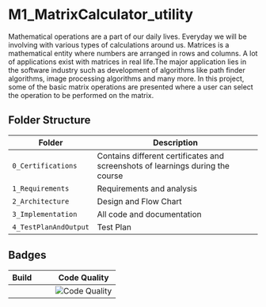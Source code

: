 # M1_MatrixCalculator_utility
Mathematical operations are a part of our daily lives. Everyday we will be involving with various types of calculations around us. Matrices is a mathematical entity where numbers are arranged in rows and columns. A lot of applications exist with matrices in real life.The major application lies in the software industry such as development of algorithms like path finder algorithms, image processing algorithms and many more. In this project, some of the basic matrix operations are presented where a user can select the operation to be performed on the matrix.
## Folder Structure
| Folder | Description |
|--------|-------------|
| `0_Certifications` | Contains different certificates and screenshots of learnings during the course |
| `1_Requirements` | Requirements and analysis |
| `2_Architecture` | Design and Flow Chart |
| `3_Implementation` | All code and documentation |
| `4_TestPlanAndOutput` | Test Plan |
## Badges
| Build |   |    | Code Quality  |
|-----|-----|----|-----|
|     |     |    | ![Code Quality](https://api.codiga.io/project/31035/status/svg) |
